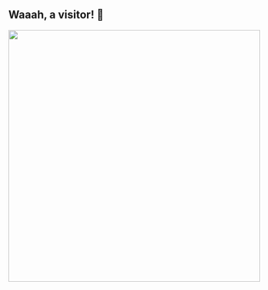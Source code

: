 <p align="center">
  <h2>Waaah, a visitor! 👋</h2>
  <img src="https://media1.tenor.com/m/TSPV5XsTIssAAAAC/flcl.gif" width="500"/>
</p>





<!--
**Ryyan-Choudhary/Ryyan-Choudhary** is a ✨ _special_ ✨ repository because its `README.md` (this file) appears on your GitHub profile.

Here are some ideas to get you started:

- 🔭 I’m currently working on ...
- 🌱 I’m currently learning ...
- 👯 I’m looking to collaborate on ...
- 🤔 I’m looking for help with ...
- 💬 Ask me about ...
- 📫 How to reach me: ...
- 😄 Pronouns: ...
- ⚡ Fun fact: ...
-->
